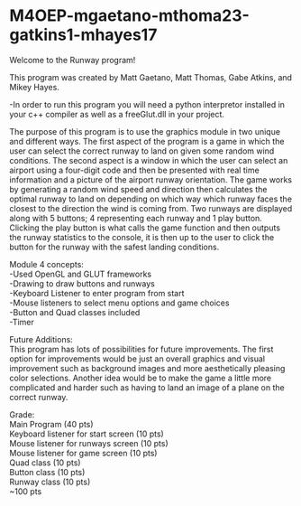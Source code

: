 # M4OEP-mgaetano-mthoma23-gatkins1-mhayes17
Welcome to the Runway program!

This program was created by Matt Gaetano, Matt Thomas, Gabe Atkins, and Mikey Hayes.

-In order to run this program you will need a python interpretor installed in your c++ compiler
as well as a freeGlut.dll in your project.  

The purpose of this program is to use the graphics module in two unique and different ways.  The first
aspect of the program is a game in which the user can select the correct runway to land on given some random 
wind conditions.  The second aspect is a window in which the user can select an airport using a four-digit
code and then be presented with real time information and a picture of the airport runway orientation.  The 
game works by generating a random wind speed and direction then calculates the optimal runway to land on 
depending on which way which runway faces the closest to the direction the wind is coming from.  Two runways 
are displayed along with 5 buttons; 4 representing each runway and 1 play button.  Clicking the play button 
is what calls the game function and then outputs the runway statistics to the console, it is then up to the 
user to click the button for the runway with the safest landing conditions.  

Module 4 concepts:\
-Used OpenGL and GLUT frameworks\
-Drawing to draw buttons and runways\
-Keyboard Listener to enter program from start\
-Mouse listeners to select menu options and game choices\
-Button and Quad classes included\
-Timer 

Future Additions:\
This program has lots of possibilities for future improvements.  The first option for improvements would be
just an overall graphics and visual improvement such as background images and more aesthetically pleasing color 
selections.  Another idea would be to make the game a little more complicated and harder such as having to land 
an image of a plane on the correct runway.

Grade:\
Main Program (40 pts)\
Keyboard listener for start screen (10 pts)\
Mouse listener for runways screen (10 pts)\
Mouse listener for game screen (10 pts)\
Quad class (10 pts)\
Button class (10 pts)\
Runway class (10 pts)\
~100 pts
